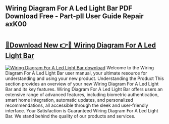 ## Wiring Diagram For A Led Light Bar PDF Download Free - Part-pII User Guide Repair axK00

# <h2><a href="http://dfmlpnp.blite.top/?on=Wiring+Diagram+For+A+Led+Light+Bar">🔗Download New 👉🔴 Wiring Diagram For A Led Light Bar</a></h2>

[![Wiring Diagram For A Led Light Bar download](https://i.imgur.com/lujVjoI.png)](http://dfmlpnp.blite.top/?on=Wiring+Diagram+For+A+Led+Light+Bar)
Welcome to the Wiring Diagram For A Led Light Bar user manual, your ultimate resource for understanding and using your new product. Understanding the Product This section provides an overview of your new Wiring Diagram For A Led Light Bar and its key features. Wiring Diagram For A Led Light Bar offers users an extensive range of advanced features, including biometric authentication, smart home integration, automatic updates, and personalized recommendations, all accessible through the sleek and user-friendly interface. Your Satisfaction is Guaranteed Wiring Diagram For A Led Light Bar. We stand behind the quality of our products and services.

